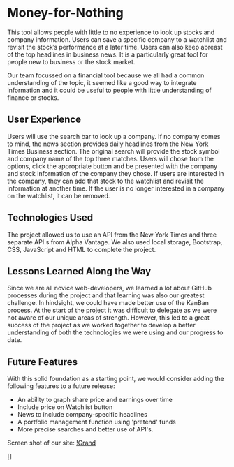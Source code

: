 # Money-for-Nothing

This tool allows people with little to no experience to look up stocks and company information. Users can save a specific company to a watchlist and revisit the stock’s performance at a later time. Users can also keep abreast of the top headlines in business news. It is a particularly great tool for people new to business or the stock market.

Our team focussed on a financial tool because we all had a common understanding of the topic, it seemed like a good way to integrate information and it could be useful to people with little understanding of finance or stocks. 

## User Experience
Users will use the search bar to look up a company. If no company comes to mind, the news section provides daily headlines from the New York Times Business section. The original search will provide the stock symbol and company name of the top three matches. Users will chose from the options, click the appropriate button and be presented with the company and stock information of the company they chose. If users are interested in the company, they can add that stock to the watchlist and revisit the information at another time. If the user is no longer interested in a company on the watchlist, it can be removed.

## Technologies Used
The project allowed us to use an API from the New York Times and three separate API's from Alpha Vantage. We also used local storage, Bootstrap, CSS, JavaScript and HTML to complete the project. 

## Lessons Learned Along the Way
Since we are all novice web-developers, we learned a lot about GitHub processes during the project and that learning was also our greatest challenge.  In hindsight, we could have made better use of the KanBan process. At the start of the project it was difficult to delegate as we were not aware of our unique areas of strength. However, this led to a great success of the project as we worked together to develop a better understanding of both the technologies we were using and our progress to date. 

## Future Features
With this solid foundation as a starting point, we would consider adding the following features to a future release: 
* An ability to graph share price and earnings over time
* Include price on Watchlist button
* News to include company-specific headlines
* A portfolio management function using 'pretend' funds
* More precise searches and better use of API's.

Screen shot of our site: 
[!Grand]()



[]


